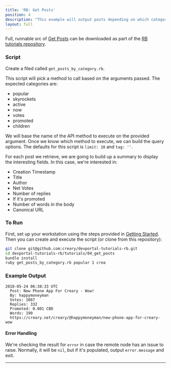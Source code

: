 ```yaml
---
title: 'RB: Get Posts'
position: 4
description: "This example will output posts depending on which category is provided as the arguments."
layout: full
---              
```

<span class="fa-pull-left top-of-tutorial-repo-link"><span class="first-word">Full</span>, runnable src of [Get Posts](https://github.com/creativechain/crea-api-doc-tutorials-rb/tree/master/tutorials/04_get_posts) can be downloaded as part of the [RB tutorials repository](https://github.com/creativechain/crea-api-doc-tutorials-rb).</span>
<br>



### Script

Create a filed called `get_posts_by_category.rb`.

This script will pick a method to call based on the arguments passed.  The expected categories are:

* popular
* skyrockets
* active
* now
* votes
* promoted
* children

We will base the name of the API method to execute on the provided argument.  Once we know which method to execute, we can build the query options.  The defaults for this script is `limit: 10` and `tag: ''`.

For each post we retrieve, we are going to build up a summary to display the interesting fields.  In this case, we're interested in:

* Creation Timestamp
* Title
* Author
* Net Votes
* Number of replies
* If it's promoted
* Number of words in the body
* Canonical URL

### To Run

First, set up your workstation using the steps provided in [Getting Started](https://developers.creaproject.io/tutorials-ruby/getting_started).  Then you can create and execute the script (or clone from this repository):

```bash
git clone git@github.com:creary/devportal-tutorials-rb.git
cd devportal-tutorials-rb/tutorials/04_get_posts
bundle install
ruby get_posts_by_category.rb popular 1 crea
```

### Example Output

```
2018-05-24 06:38:33 UTC
  Post: New Phone App For Creary - Wow!
  By: happymoneyman
  Votes: 1087
  Replies: 332
  Promoted: 0.001 CBD
  Words: 190
  https://creary.net/creary/@happymoneyman/new-phone-app-for-creary-wow
```

#### Error Handling

We're checking the result for `error` in case the remote node has an issue to raise.  Normally, it will be `nil`, but if it's populated, output `error.message` and exit.



---
